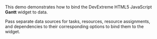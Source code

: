 This demo demonstrates how to bind the DevExtreme HTML5 JavaScript **Gantt** widget to data.

Pass separate data sources for tasks, resources, resource assignments, and dependencies to their corresponding options to bind them to the widget.
